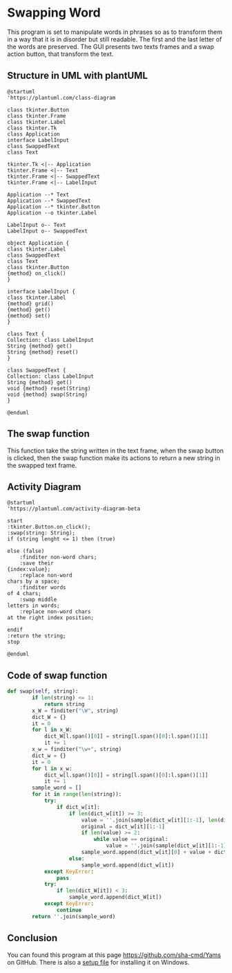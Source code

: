  Swapping Word 
===============

This program is set to manipulate words in phrases so as to transform them in a way that it is in disorder but still readable. The first and the last letter of the words are preserved. 
The GUI presents two texts frames and a swap action button, that transform the text.


Structure in UML with plantUML
------------------------------
```plantuml
@startuml
'https://plantuml.com/class-diagram

class tkinter.Button
class tkinter.Frame
class tkinter.Label
class tkinter.Tk
class Application
interface LabelInput
class SwappedText
class Text

tkinter.Tk <|-- Application
tkinter.Frame <|-- Text
tkinter.Frame <|-- SwappedText
tkinter.Frame <|-- LabelInput

Application --* Text
Application --* SwappedText
Application --* tkinter.Button
Application --o tkinter.Label

LabelInput o-- Text
LabelInput o-- SwappedText

object Application {
class tkinter.Label
class SwappedText
class Text
class tkinter.Button
{method} on_click()
}

interface LabelInput {
class tkinter.Label
{method} grid()
{method} get()
{method} set()
}

class Text {
Collection: class LabelInput
String {method} get()
String {method} reset()
}

class SwappedText {
Collection: class LabelInput
String {method} get()
void {method} reset(String)
void {method} swap(String)
}

@enduml
```

The swap function
-----------------

This function take the string written in the text frame, when the swap button is clicked, then the swap function make its actions to return a new string in the swapped text frame.

Activity Diagram
----------------
```plantuml
@startuml
'https://plantuml.com/activity-diagram-beta

start
:tkinter.Button.on_click();
:swap(string: String);
if (string lenght <= 1) then (true)

else (false)
    :finditer non-word chars;
    :save their
{index:value};
    :replace non-word
chars by a space;
    :finditer words
of 4 chars;
    :swap middle
letters in words;
    :replace non-word chars
at the right index position;

endif
:return the string;
stop

@enduml
```

Code of swap function
---------------------
```python
def swap(self, string):
        if len(string) <= 1:
            return string
        x_W = finditer("\W", string)
        dict_W = {}
        it = 0
        for l in x_W:
            dict_W[l.span()[0]] = string[l.span()[0]:l.span()[1]]
            it += 1
        x_w = finditer("\w+", string)
        dict_w = {}
        it = 0
        for l in x_w:
            dict_w[l.span()[0]] = string[l.span()[0]:l.span()[1]]
            it += 1
        sample_word = []
        for it in range(len(string)):
            try:
                if dict_w[it]:
                    if len(dict_w[it]) >= 3:
                        value = ''.join(sample(dict_w[it][1:-1], len(dict_w[it][1:-1])))
                        original = dict_w[it][1:-1]
                        if len(value) >= 2:
                            while value == original:
                                value = ''.join(sample(dict_w[it][1:-1], len(dict_w[it][1:-1])))
                        sample_word.append(dict_w[it][0] + value + dict_w[it][-1])
                    else:
                        sample_word.append(dict_w[it])
            except KeyError:
                pass
            try:
                if len(dict_W[it]) < 3:
                    sample_word.append(dict_W[it])
            except KeyError:
                continue
        return ''.join(sample_word)
```

Conclusion
----------

You can found this program at this page https://github.com/sha-cmd/Yams on GitHub. There is also a [setup file](https://github.com/sha-cmd/Yams/blob/master/setup.exe) for installing it on Windows.

